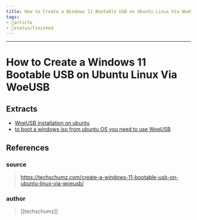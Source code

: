 ```yaml
---
title: How to Create a Windows 11 Bootable USB on Ubuntu Linux Via WoeUSB
tags:
- 📄article
- 🚦status/finished
---
```



---

# How to Create a Windows 11 Bootable USB on Ubuntu Linux Via WoeUSB

## Extracts

- [WoeUSB installation on ubuntu](/Extracts/WoeUSB%20installation%20on%20ubuntu.md)
- [to boot a windows iso from ubuntu OS you need to use WoeUSB](/Extracts/to%20boot%20a%20windows%20iso%20from%20ubuntu%20OS%20you%20need%20to%20use%20WoeUSB.md)
## References

### source
>  https://techschumz.com/create-a-windows-11-bootable-usb-on-ubuntu-linux-via-woeusb/
### author
>  [[techschumz]]
